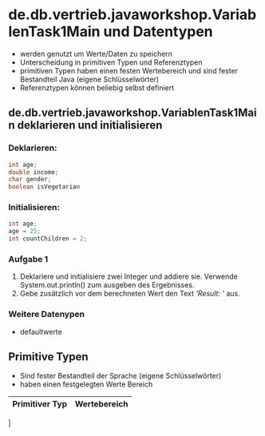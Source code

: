 # de.db.vertrieb.javaworkshop.VariablenTask1Main und Datentypen
* werden genutzt um Werte/Daten zu speichern
* Unterscheidung in primitiven Typen und Referenztypen
* primitiven Typen haben einen festen Wertebereich und sind fester Bestandteil Java (eigene Schlüsselwörter)
* Referenztypen können beliebig selbst definiert 

## de.db.vertrieb.javaworkshop.VariablenTask1Main deklarieren und initialisieren
### Deklarieren:
```java
int age; ​
double income; ​
char gender; ​
boolean isVegetarian
```

### Initialisieren:
```java
int age;
age = 25;
int countChildren = 2;
```

### Aufgabe 1
1. Deklariere und initialisiere zwei Integer und addiere sie. Verwende System.out.println() zum ausgeben des Ergebnisses.
2. Gebe zusätzlich vor dem berechneten Wert den Text _'Result: '_ aus.

### Weitere Datenypen





* defaultwerte

## Primitive Typen
* Sind fester Bestandteil der Sprache (eigene Schlüsselwörter)
* haben einen festgelegten Werte Bereich

| Primitiver Typ | Wertebereich |
| -------------- | ------------ |
| 